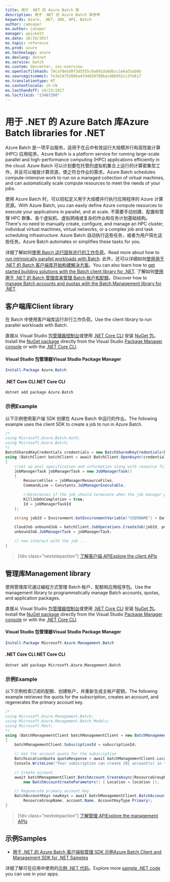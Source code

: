 ```yaml
---
title: 用于 .NET 的 Azure Batch 库
description: 用于 .NET 的 Azure Batch 库参考
keywords: Azure, .NET, SDK, API, Batch
author: camsoper
ms.author: casoper
manager: wpickett
ms.date: 10/19/2017
ms.topic: reference
ms.prod: azure
ms.technology: azure
ms.devlang: dotnet
ms.service: batch
ms.custom: devcenter, svc-overview
ms.openlocfilehash: 79ca70e5d0f3d5555c8a691da6dbcc1e6a55ab0b
ms.sourcegitcommit: fe3e1475208ba47d4630788bac88b952cc3fe61f
ms.translationtype: HT
ms.contentlocale: zh-CN
ms.lasthandoff: 10/23/2017
ms.locfileid: "23487260"
---
```

# <a name="azure-batch-libraries-for-net"></a><span data-ttu-id="ebe10-104">用于 .NET 的 Azure Batch 库</span><span class="sxs-lookup"><span data-stu-id="ebe10-104">Azure Batch libraries for .NET</span></span>

<span data-ttu-id="ebe10-105">Azure Batch 是一项平台服务，适用于在云中有效运行大规模并行和高性能计算 (HPC) 应用程序。</span><span class="sxs-lookup"><span data-stu-id="ebe10-105">Azure Batch is a platform service for running large-scale parallel and high-performance computing (HPC) applications efficiently in the cloud.</span></span> <span data-ttu-id="ebe10-106">Azure Batch 可以计划要在托管的虚拟机集合上运行的计算密集型工作，并且可以缩放计算资源，使之符合作业的需求。</span><span class="sxs-lookup"><span data-stu-id="ebe10-106">Azure Batch schedules compute-intensive work to run on a managed collection of virtual machines, and can automatically scale compute resources to meet the needs of your jobs.</span></span>

<span data-ttu-id="ebe10-107">使用 Azure Batch 时，可以轻松定义用于大规模并行执行应用程序的 Azure 计算资源。</span><span class="sxs-lookup"><span data-stu-id="ebe10-107">With Azure Batch, you can easily define Azure compute resources to execute your applications in parallel, and at scale.</span></span> <span data-ttu-id="ebe10-108">不需要手动创建、配置和管理 HPC 群集、各个虚拟机、虚拟网络或复杂的作业和任务计划基础结构。</span><span class="sxs-lookup"><span data-stu-id="ebe10-108">There's no need to manually create, configure, and manage an HPC cluster, individual virtual machines, virtual networks, or a complex job and task scheduling infrastructure.</span></span> <span data-ttu-id="ebe10-109">Azure Batch 自动执行这些任务，或者为用户简化这些任务。</span><span class="sxs-lookup"><span data-stu-id="ebe10-109">Azure Batch automates or simplifies these tasks for you.</span></span>

<span data-ttu-id="ebe10-110">详细了解如何[使用 Batch 运行固有并行的工作负荷](/azure/batch/batch-technical-overview)。</span><span class="sxs-lookup"><span data-stu-id="ebe10-110">Read more about how to [run intrinsically parallel workloads with Batch](/azure/batch/batch-technical-overview).</span></span> <span data-ttu-id="ebe10-111">此外，还可以详细如何[使用用于 .NET 的 Batch 客户端库开始构建解决方案](/azure/batch/batch-dotnet-get-started)。</span><span class="sxs-lookup"><span data-stu-id="ebe10-111">You can also learn how to [get started building solutions with the Batch client library for .NET](/azure/batch/batch-dotnet-get-started).</span></span> <span data-ttu-id="ebe10-112">了解如何[使用用于 .NET 的 Batch 管理库来管理 Batch 帐户和配额](/azure/batch/batch-management-dotnet)。</span><span class="sxs-lookup"><span data-stu-id="ebe10-112">Discover how to [manage Batch accounts and quotas with the Batch Management library for .NET](/azure/batch/batch-management-dotnet).</span></span>

## <a name="client-library"></a><span data-ttu-id="ebe10-113">客户端库</span><span class="sxs-lookup"><span data-stu-id="ebe10-113">Client library</span></span>

<span data-ttu-id="ebe10-114">在 Batch 中使用客户端库运行并行工作负荷。</span><span class="sxs-lookup"><span data-stu-id="ebe10-114">Use the client library to run parallel workloads with Batch.</span></span>

<span data-ttu-id="ebe10-115">直接从 Visual Studio [包管理器控制台][PackageManager]或使用 [.NET Core CLI][DotNetCLI] 安装 [NuGet 包](https://www.nuget.org/packages/Azure.Batch)。</span><span class="sxs-lookup"><span data-stu-id="ebe10-115">Install the [NuGet package](https://www.nuget.org/packages/Azure.Batch) directly from the Visual Studio [Package Manager console][PackageManager] or with the [.NET Core CLI][DotNetCLI].</span></span>

#### <a name="visual-studio-package-manager"></a><span data-ttu-id="ebe10-116">Visual Studio 包管理器</span><span class="sxs-lookup"><span data-stu-id="ebe10-116">Visual Studio Package Manager</span></span>

```powershell
Install-Package Azure.Batch
```

#### <a name="net-core-cli"></a><span data-ttu-id="ebe10-117">.NET Core CLI</span><span class="sxs-lookup"><span data-stu-id="ebe10-117">.NET Core CLI</span></span>

```bash
dotnet add package Azure.Batch
```

### <a name="example"></a><span data-ttu-id="ebe10-118">示例</span><span class="sxs-lookup"><span data-stu-id="ebe10-118">Example</span></span>

<span data-ttu-id="ebe10-119">以下示例使用客户端 SDK 创建在 Azure Batch 中运行的作业。</span><span class="sxs-lookup"><span data-stu-id="ebe10-119">The following example uses the client SDK to create a job to run in Azure Batch.</span></span>

```csharp
/*
using Microsoft.Azure.Batch.Auth;
using Microsoft.Azure.Batch;
*/
BatchSharedKeyCredentials credentials = new BatchSharedKeyCredentials(batchUrl, accountName, accountKey);
using (BatchClient batchClient = await BatchClient.OpenAsync(credentials))
{
    //set up pool specification and information along with resource files here
    JobManagerTask jobManagerTask = new JobManagerTask()
    {
        ResourceFiles = jobManagerResourceFiles,
        CommandLine = Constants.JobManagerExecutable,

        //Determines if the job should terminate when the job manager process exits.
        KillJobOnCompletion = true,
        Id = jobManagerTaskId
    };

    string jobId = Environment.GetEnvironmentVariable("USERNAME") + DateTime.UtcNow.ToString("yyyyMMdd-HHmmss");

    CloudJob unboundJob = batchClient.JobOperations.CreateJob(jobId, poolInformation);
    unboundJob.JobManagerTask = jobManagerTask;

    // now interact with the job ...
}
```

> [!div class="nextstepaction"]
> [<span data-ttu-id="ebe10-120">了解客户端 API</span><span class="sxs-lookup"><span data-stu-id="ebe10-120">Explore the client APIs</span></span>](/dotnet/api/overview/azure/batch/client)

## <a name="management-library"></a><span data-ttu-id="ebe10-121">管理库</span><span class="sxs-lookup"><span data-stu-id="ebe10-121">Management library</span></span>

<span data-ttu-id="ebe10-122">使用管理库可通过编程方式管理 Batch 帐户、配额和应用程序包。</span><span class="sxs-lookup"><span data-stu-id="ebe10-122">Use the management library to programmatically manage Batch accounts, quotas, and application packages.</span></span>

<span data-ttu-id="ebe10-123">直接从 Visual Studio [包管理器控制台][PackageManager]或使用 [.NET Core CLI][DotNetCLI] 安装 [NuGet 包](https://www.nuget.org/packages/Microsoft.Azure.Management.Batch)。</span><span class="sxs-lookup"><span data-stu-id="ebe10-123">Install the [NuGet package](https://www.nuget.org/packages/Microsoft.Azure.Management.Batch) directly from the Visual Studio [Package Manager console][PackageManager] or with the [.NET Core CLI][DotNetCLI].</span></span>

#### <a name="visual-studio-package-manager"></a><span data-ttu-id="ebe10-124">Visual Studio 包管理器</span><span class="sxs-lookup"><span data-stu-id="ebe10-124">Visual Studio Package Manager</span></span>

```powershell
Install-Package Microsoft.Azure.Management.Batch
```

#### <a name="net-core-cli"></a><span data-ttu-id="ebe10-125">.NET Core CLI</span><span class="sxs-lookup"><span data-stu-id="ebe10-125">.NET Core CLI</span></span>

```bash
dotnet add package Microsoft.Azure.Management.Batch
```

### <a name="example"></a><span data-ttu-id="ebe10-126">示例</span><span class="sxs-lookup"><span data-stu-id="ebe10-126">Example</span></span>

<span data-ttu-id="ebe10-127">以下示例检索订阅的配额、创建帐户，并重新生成主帐户密钥。</span><span class="sxs-lookup"><span data-stu-id="ebe10-127">The following example retrieves the quota for the subscription, creates an account, and regenerates the primary account key.</span></span>

```csharp
/*
using Microsoft.Azure.Management.Batch;
using Microsoft.Azure.Management.Batch.Models;
using Microsoft.Rest;
*/
using (BatchManagementClient batchManagementClient = new BatchManagementClient(new TokenCredentials(accessToken)))
{
    batchManagementClient.SubscriptionId = subscriptionId;

    // Get the account quota for the subscription
    BatchLocationQuota quotaResponse = await batchManagementClient.Location.GetQuotasAsync(location);
    Console.WriteLine("Your subscription can create {0} account(s) in the {1} region.", quotaResponse.AccountQuota, location);

    // Create account
    await batchManagementClient.BatchAccount.CreateAsync(ResourceGroupName, accountName, 
        new BatchAccountCreateParameters() { Location = location });

    // Regenerate primary account key
    BatchAccountKeys newKeys = await batchManagementClient.BatchAccount.RegenerateKeyAsync(
        ResourceGroupName, account.Name, AccountKeyType.Primary);
}
```

> [!div class="nextstepaction"]
> [<span data-ttu-id="ebe10-128">了解管理 API</span><span class="sxs-lookup"><span data-stu-id="ebe10-128">Explore the management APIs</span></span>](/dotnet/api/overview/azure/batch/management)

## <a name="samples"></a><span data-ttu-id="ebe10-129">示例</span><span class="sxs-lookup"><span data-stu-id="ebe10-129">Samples</span></span>

* [<span data-ttu-id="ebe10-130">用于 .NET 的 Azure Batch 客户端和管理 SDK 示例</span><span class="sxs-lookup"><span data-stu-id="ebe10-130">Azure Batch Client and Management SDK for .NET Samples</span></span>](https://github.com/Azure/azure-batch-samples/tree/master/CSharp)

<span data-ttu-id="ebe10-131">详细了解可在应用中使用的[示例 .NET 代码](https://azure.microsoft.com/resources/samples/?platform=dotnet)。</span><span class="sxs-lookup"><span data-stu-id="ebe10-131">Explore more [sample .NET code](https://azure.microsoft.com/resources/samples/?platform=dotnet) you can use in your apps.</span></span>

[PackageManager]: https://docs.microsoft.com/nuget/tools/package-manager-console
[DotNetCLI]: https://docs.microsoft.com/dotnet/core/tools/dotnet-add-package
